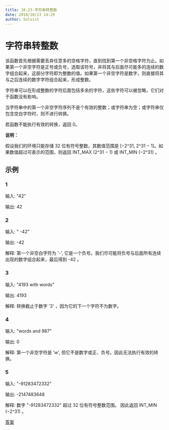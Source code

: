 ```yaml
---
title: 10.23-字符串转整数
date: 2018/10/23 14:29
author: Soloist
---
```


# 字符串转整数

该函数首先根据需要丢弃任意多的空格字符，直到找到第一个非空格字符为止。如果第一个非空字符是正号或负号，选取该符号，并将其与后面尽可能多的连续的数字组合起来，这部分字符即为整数的值。如果第一个非空字符是数字，则直接将其与之后连续的数字字符组合起来，形成整数。

字符串可以在形成整数的字符后面包括多余的字符，这些字符可以被忽略，它们对于函数没有影响。

当字符串中的第一个非空字符序列不是个有效的整数；或字符串为空；或字符串仅包含空白字符时，则不进行转换。

若函数不能执行有效的转换，返回 0。

**说明：**

假设我们的环境只能存储 32 位有符号整数，其数值范围是 [−2^31,  2^31 − 1]。如果数值超过可表示的范围，则返回  INT_MAX (2^31 − 1) 或 INT_MIN (−2^31) 。

## 示例

### 1

输入: "42"

输出: 42

### 2

输入: "   -42"

输出: -42

解释: 第一个非空白字符为 '-', 它是一个负号。我们尽可能将负号与后面所有连续出现的数字组合起来，最后得到 -42 。

### 3

输入: "4193 with words"

输出: 4193

解释: 转换截止于数字 '3' ，因为它的下一个字符不为数字。

### 4

输入: "words and 987"

输出: 0

解释: 第一个非空字符是 'w', 但它不是数字或正、负号。因此无法执行有效的转换。

### 5

输入: "-91283472332"

输出: -2147483648

解释: 数字 "-91283472332" 超过 32 位有符号整数范围。 因此返回 INT_MIN (−2^31) 。

[答案](https://github.com/aSoloist/java-algorithm/blob/master/code/2018/10/23/Main.java)